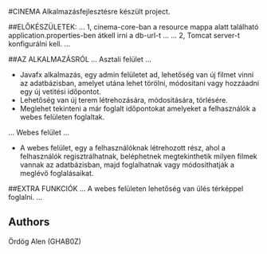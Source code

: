 #CINEMA
Alkalmazásfejlesztésre készült project.

##ELŐKÉSZÜLETEK: 
  ...
  1, cinema-core-ban a resource mappa alatt található application.properties-ben átkell irni a db-url-t
  ...
  ...
  2, Tomcat server-t konfigurálni kell.
  ...


##AZ ALKALMAZÁSRÓL
...
Asztali felület
...
* Javafx alkalmazás, egy admin felületet ad, lehetőség van új filmet vinni az adatbázisban, amelyet utána lehet törölni, módositani vagy hozzáadni egy új vetitési időpontot.
* Lehetőség van új terem létrehozására, módositására, törlésére.
* Meglehet tekinteni a már foglalt időpontokat amelyeket a felhasználók a webes felületen foglaltak.

...
Webes felület
...
* A webes felület, egy a felhasználóknak létrehozott rész, ahol a felhasználók regisztrálhatnak, beléphetnek megtekinthetik milyen filmek vannak az adatbázisban, majd foglalhatnak vagy módosithatják a meglévő foglalásaikat.


##EXTRA FUNKCIÓK
...
A webes felületen lehetőség van ülés térképpel foglalni.
...


## Authors
  Ördög Alen (GHAB0Z)
